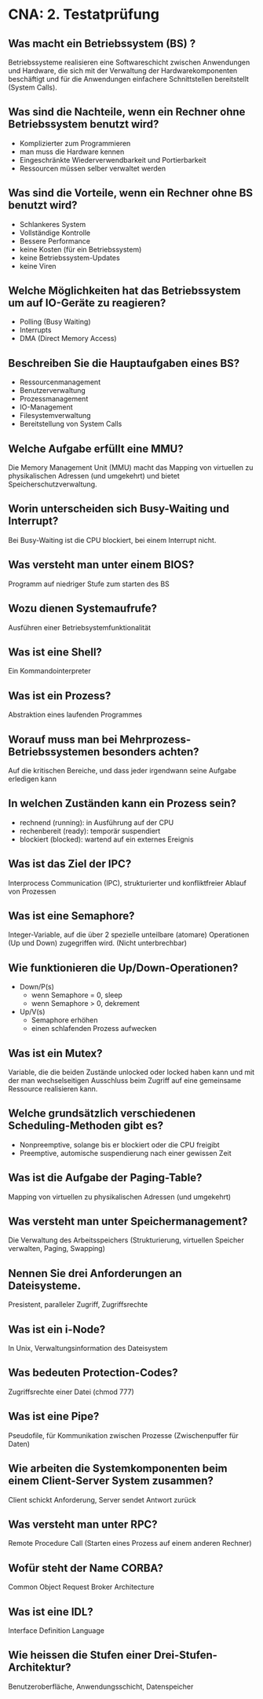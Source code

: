 # CNA: 2. Testatprüfung

## Was macht ein Betriebssystem (BS) ?
Betriebssysteme realisieren eine Softwareschicht zwischen Anwendungen und Hardware, die sich mit der Verwaltung der Hardwarekomponenten beschäftigt und für die Anwendungen einfachere Schnittstellen bereitstellt (System Calls).

## Was sind die Nachteile, wenn ein Rechner ohne Betriebssystem benutzt wird?
* Komplizierter zum Programmieren
* man muss die Hardware kennen
* Eingeschränkte Wiederverwendbarkeit und  Portierbarkeit
* Ressourcen müssen selber verwaltet werden

## Was sind die Vorteile, wenn ein Rechner ohne BS benutzt wird?
* Schlankeres System
* Vollständige Kontrolle
* Bessere Performance
* keine Kosten (für ein Betriebssystem)
* keine Betriebssystem-Updates
* keine Viren

## Welche Möglichkeiten hat das Betriebssystem um auf IO-Geräte zu reagieren?
* Polling (Busy Waiting)
* Interrupts
* DMA (Direct Memory Access)

## Beschreiben Sie die Hauptaufgaben eines BS?
* Ressourcenmanagement
* Benutzerverwaltung
* Prozessmanagement
* IO-Management
* Filesystemverwaltung
* Bereitstellung von System Calls

## Welche Aufgabe erfüllt eine MMU?
Die Memory Management Unit (MMU) macht das Mapping von virtuellen zu physikalischen Adressen (und umgekehrt) und bietet Speicherschutzverwaltung.

## Worin unterscheiden sich Busy-Waiting und Interrupt?
Bei Busy-Waiting ist die CPU blockiert, bei einem Interrupt nicht.

## Was versteht man unter einem BIOS?
Programm auf niedriger Stufe zum starten des BS

## Wozu dienen Systemaufrufe?
Ausführen einer Betriebsystemfunktionalität

## Was ist eine Shell?
Ein Kommandointerpreter

## Was ist ein Prozess?
Abstraktion eines laufenden Programmes

## Worauf muss man bei Mehrprozess-Betriebssystemen besonders achten?
Auf die kritischen Bereiche, und dass jeder irgendwann seine Aufgabe erledigen kann

## In welchen Zuständen kann ein Prozess sein?
* rechnend (running): in Ausführung auf der CPU
* rechenbereit (ready): temporär suspendiert
* blockiert (blocked): wartend auf ein externes Ereignis

## Was ist das Ziel der IPC?
Interprocess Communication (IPC), strukturierter und konfliktfreier Ablauf von Prozessen

## Was ist eine Semaphore?
Integer-Variable, auf die über 2 spezielle unteilbare (atomare) Operationen (Up und Down) zugegriffen wird. (Nicht unterbrechbar)

## Wie funktionieren die Up/Down-Operationen?
* Down/P(s) 
    * wenn Semaphore = 0, sleep
    * wenn Semaphore > 0, dekrement
* Up/V(s)
    * Semaphore erhöhen
    * einen schlafenden Prozess aufwecken

## Was ist ein Mutex?
Variable, die die beiden Zustände unlocked oder locked haben kann und mit der man wechselseitigen Ausschluss beim Zugriff auf eine gemeinsame Ressource realisieren kann.

## Welche grundsätzlich verschiedenen Scheduling-Methoden gibt es?
* Nonpreemptive, solange bis er blockiert oder die CPU freigibt
* Preemptive, automische suspendierung nach einer gewissen Zeit

## Was ist die Aufgabe der Paging-Table?
Mapping von virtuellen zu physikalischen Adressen (und umgekehrt)

## Was versteht man unter Speichermanagement?
Die Verwaltung des Arbeitsspeichers (Strukturierung, virtuellen Speicher verwalten, Paging, Swapping)

## Nennen Sie drei Anforderungen an Dateisysteme.
Presistent, paralleler Zugriff, Zugriffsrechte

## Was ist ein i-Node?
In Unix, Verwaltungsinformation des Dateisystem

## Was bedeuten Protection-Codes?
Zugriffsrechte einer Datei (chmod 777)

## Was ist eine Pipe?
Pseudofile, für Kommunikation zwischen Prozesse (Zwischenpuffer für Daten)

## Wie arbeiten die Systemkomponenten beim einem Client-Server System zusammen?
Client schickt Anforderung, Server sendet Antwort zurück

## Was versteht man unter RPC?
Remote Procedure Call (Starten eines Prozess auf einem anderen Rechner)

## Wofür steht der Name CORBA?
Common Object Request Broker Architecture

## Was ist eine IDL?
Interface Definition Language

## Wie heissen die Stufen einer Drei-Stufen- Architektur?
Benutzeroberfläche, Anwendungsschicht, Datenspeicher
